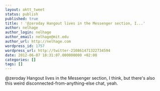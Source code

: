 ```yaml
---
layout: aktt_tweet
status: publish
published: true
title: ! '@zeroday Hangout lives in the Messenger section, I...'
author: nelhage
author_login: nelhage
author_email: nelhage@mit.edu
author_url: http://nelhage.com
wordpress_id: 1757
wordpress_url: http://twitter-210861471322734594
date: 2012-06-07 18:31:07.000000000 +02:00
categories: []
tags: []
---
```

@zeroday Hangout lives in the Messenger section, I think, but there's also this weird disconnected-from-anything-else chat, yeah.
